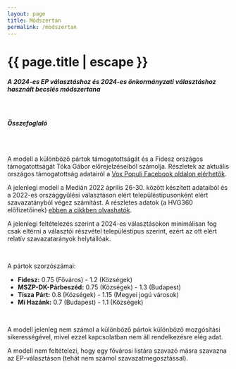 ```yaml
---
layout: page
title: Módszertan
permalink: /modszertan
---
```

<script>
  window.dataLayer = window.dataLayer || [];
  function gtag(){dataLayer.push(arguments);}
  gtag('js', new Date());

  gtag('config', 'UA-45281172-4');
</script>
<h1 class="page-title">{{ page.title | escape }}</h1>
    
<div class="section">
    <div class="row">
          <div class="col s12">
		  <h5>A 2024-es EP választáshoz és 2024-es önkormányzati választáshoz használt becslés módszertana</h5> 

<br/>
<h6><strong>Összefoglaló</strong></h6>
<br/>

<p>A modell a különböző pártok támogatottságát és a Fidesz országos támogatottságát Tóka Gábor előrejelzéseiból számolja. Részletek az aktuális országos támogatottság adatairól a <a href="https://www.facebook.com/valasztasi.kalauz">Vox Populi  Facebook oldalon elérhetők</a>.</p>
<p>A jelenlegi modell a Medián 2022 április 26-30. között készített adataiból és a 2022-es országgyűlési választáson elért településtípusonként elért szavazatányból végez számítást. A részletes adatok (a HVG360 előfizetőinek) <a href="https://hvg.hu/360/20240508_hvg-median-magyar-peter-tisza-orban-viktor-fidesz-ellenzek-dobrev-klara">ebben a cikkben olvashatók</a>.</p>
<p>A jelenlegi feltételezés szerint a 2024-es választásokon minimálisan fog csak eltérni a választói részvétel településtípus szerint, ezért az ott elért relatív szavazatarányok helytállóak.</p>
<br/>
<p>A pártok szorzószámai:</p>
<ul>
<li><strong>Fidesz:</strong> 0.75 (Főváros) - 1.2 (Községek)</li>
<li><strong>MSZP-DK-Párbeszéd:</strong> 0.75 (Községek) - 1.3 (Budapest)</li>
<li><strong>Tisza Párt:</strong> 0.8 (Községek) - 1.15 (Megyei jogú városok)</li>
<li><strong>Mi Hazánk:</strong> 0.7 (Budapest) - 1.1 (Községek)</li>
</ul>

<br/>
<p>A modell jelenleg nem számol a különböző pártok különböző mozgósítási sikerességével, mivel ezzel kapcsolatban nem áll rendelkezésre elég adat.</p>
<p>A modell nem feltételezi, hogy egy fővárosi listára szavazó másra szavazna az EP-választáson (tehát nem számol szavazatmegosztással).</p>

    